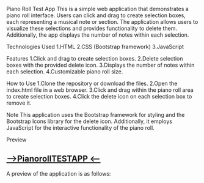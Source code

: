 Piano Roll Test App
This is a simple web application that demonstrates a piano roll interface. Users can click and drag to create selection boxes, each representing a musical note or section. The application allows users to visualize these selections and provides functionality to delete them. Additionally, the app displays the number of notes within each selection.


Technologies Used
1.HTML
2.CSS (Bootstrap framework)
3.JavaScript

Features
1.Click and drag to create selection boxes.
2.Delete selection boxes with the provided delete icon.
3.Displays the number of notes within each selection.
4.Customizable piano roll size.

How to Use
1.Clone the repository or download the files.
2.Open the index.html file in a web browser.
3.Click and drag within the piano roll area to create selection boxes.
4.Click the delete icon on each selection box to remove it.

Note
This application uses the Bootstrap framework for styling and the Bootstrap Icons library for the delete icon. Additionally, it employs JavaScript for the interactive functionality of the piano roll.

Preview

 ## [-->PianorollTESTAPP <--]([https://aghalaryusublu.github.io/Pianoroll-frontend-challenge-master/])

A preview of the application is as follows:
